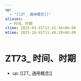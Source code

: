 ```yaml
---
up:
  - "[[ZT_ 通用概念]]"
aliases:
  - 时间、时期
ctime: 2025-03-01T12:42:36+08:00
mtime: 2025-10-01T11:40:38+08:00
---
```


# ZT73_ 时间、时期

- up: [[ZT_ 通用概念]]
